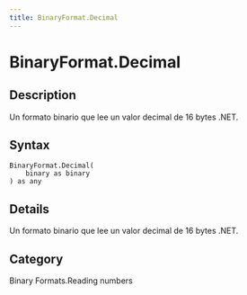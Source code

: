 ```yaml
---
title: BinaryFormat.Decimal
---
```


# BinaryFormat.Decimal


## Description

Un formato binario que lee un valor decimal de 16 bytes .NET.


## Syntax

```powerquery
BinaryFormat.Decimal(
    binary as binary
) as any
```


## Details

Un formato binario que lee un valor decimal de 16 bytes .NET.



## Category
Binary Formats.Reading numbers
